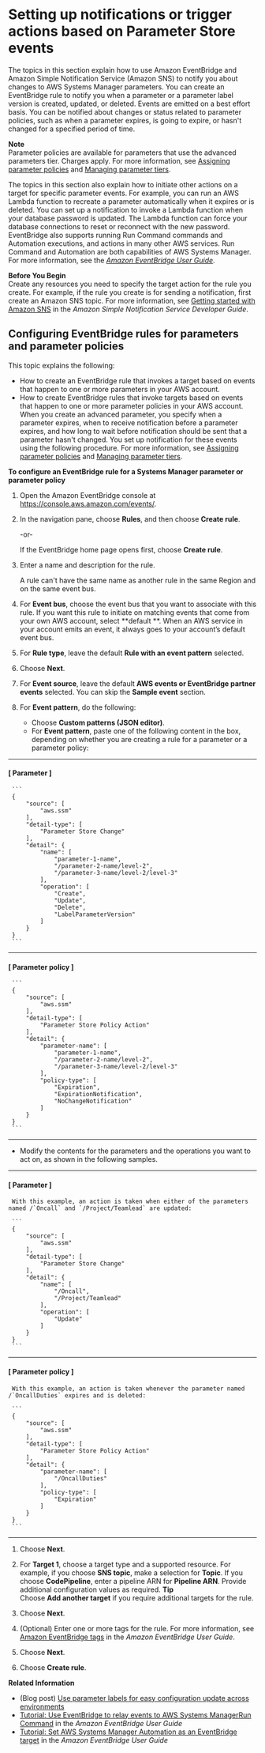 # Setting up notifications or trigger actions based on Parameter Store events<a name="sysman-paramstore-cwe"></a>

The topics in this section explain how to use Amazon EventBridge and Amazon Simple Notification Service \(Amazon SNS\) to notify you about changes to AWS Systems Manager parameters\. You can create an EventBridge rule to notify you when a parameter or a parameter label version is created, updated, or deleted\. Events are emitted on a best effort basis\. You can be notified about changes or status related to parameter policies, such as when a parameter expires, is going to expire, or hasn't changed for a specified period of time\.

**Note**  
Parameter policies are available for parameters that use the advanced parameters tier\. Charges apply\. For more information, see [Assigning parameter policies](parameter-store-policies.md) and [Managing parameter tiers](parameter-store-advanced-parameters.md)\.

The topics in this section also explain how to initiate other actions on a target for specific parameter events\. For example, you can run an AWS Lambda function to recreate a parameter automatically when it expires or is deleted\. You can set up a notification to invoke a Lambda function when your database password is updated\. The Lambda function can force your database connections to reset or reconnect with the new password\. EventBridge also supports running Run Command commands and Automation executions, and actions in many other AWS services\. Run Command and Automation are both capabilities of AWS Systems Manager\. For more information, see the *[Amazon EventBridge User Guide](https://docs.aws.amazon.com/eventbridge/latest/userguide/)*\.

**Before You Begin**  
Create any resources you need to specify the target action for the rule you create\. For example, if the rule you create is for sending a notification, first create an Amazon SNS topic\. For more information, see [Getting started with Amazon SNS](https://docs.aws.amazon.com/sns/latest/dg/sns-getting-started.htmlGettingStarted.html) in the *Amazon Simple Notification Service Developer Guide*\.

## Configuring EventBridge rules for parameters and parameter policies<a name="cwe-parameter-changes"></a>

This topic explains the following:
+ How to create an EventBridge rule that invokes a target based on events that happen to one or more parameters in your AWS account\.
+ How to create EventBridge rules that invoke targets based on events that happen to one or more parameter policies in your AWS account\. When you create an advanced parameter, you specify when a parameter expires, when to receive notification before a parameter expires, and how long to wait before notification should be sent that a parameter hasn't changed\. You set up notification for these events using the following procedure\. For more information, see [Assigning parameter policies](parameter-store-policies.md) and [Managing parameter tiers](parameter-store-advanced-parameters.md)\.

**To configure an EventBridge rule for a Systems Manager parameter or parameter policy**

1. Open the Amazon EventBridge console at [https://console\.aws\.amazon\.com/events/](https://console.aws.amazon.com/events/)\.

1. In the navigation pane, choose **Rules**, and then choose **Create rule**\.

   \-or\-

   If the EventBridge home page opens first, choose **Create rule**\.

1. Enter a name and description for the rule\.

   A rule can't have the same name as another rule in the same Region and on the same event bus\.

1. For **Event bus**, choose the event bus that you want to associate with this rule\. If you want this rule to initiate on matching events that come from your own AWS account, select **default **\. When an AWS service in your account emits an event, it always goes to your account’s default event bus\. 

1. For **Rule type**, leave the default **Rule with an event pattern** selected\.

1. Choose **Next**\.

1. For **Event source**, leave the default **AWS events or EventBridge partner events** selected\. You can skip the **Sample event** section\.

1. For **Event pattern**, do the following:
   + Choose **Custom patterns \(JSON editor\)**\.
   + For **Event pattern**, paste one of the following content in the box, depending on whether you are creating a rule for a parameter or a parameter policy:

------
#### [ Parameter ]

     ```
     {
         "source": [
             "aws.ssm"
         ],
         "detail-type": [
             "Parameter Store Change"
         ],
         "detail": {
             "name": [
                 "parameter-1-name",
                 "/parameter-2-name/level-2",
                 "/parameter-3-name/level-2/level-3"
             ],
             "operation": [
                 "Create",
                 "Update",
                 "Delete",
                 "LabelParameterVersion"
             ]
         }
     }
     ```

------
#### [ Parameter policy ]

     ```
     {
         "source": [
             "aws.ssm"
         ],
         "detail-type": [
             "Parameter Store Policy Action"
         ],
         "detail": {
             "parameter-name": [
                 "parameter-1-name",
                 "/parameter-2-name/level-2",
                 "/parameter-3-name/level-2/level-3"
             ],
             "policy-type": [
                 "Expiration",
                 "ExpirationNotification",
                 "NoChangeNotification"
             ]
         }
     }
     ```

------
   + Modify the contents for the parameters and the operations you want to act on, as shown in the following samples\. 

------
#### [ Parameter ]

     With this example, an action is taken when either of the parameters named /`Oncall` and `/Project/Teamlead` are updated:

     ```
     {
         "source": [
             "aws.ssm"
         ],
         "detail-type": [
             "Parameter Store Change"
         ],
         "detail": {
             "name": [
                 "/Oncall",
                 "/Project/Teamlead"
             ],
             "operation": [
                 "Update"
             ]
         }
     }
     ```

------
#### [ Parameter policy ]

     With this example, an action is taken whenever the parameter named /`OncallDuties` expires and is deleted:

     ```
     {
         "source": [
             "aws.ssm"
         ],
         "detail-type": [
             "Parameter Store Policy Action"
         ],
         "detail": {
             "parameter-name": [
                 "/OncallDuties"
             ],
             "policy-type": [
                 "Expiration"
             ]
         }
     }
     ```

------

1. Choose **Next**\.

1. For **Target 1**, choose a target type and a supported resource\. For example, if you choose **SNS topic**, make a selection for **Topic**\. If you choose **CodePipeline**, enter a pipeline ARN for **Pipeline ARN**\. Provide additional configuration values as required\.
**Tip**  
Choose **Add another target** if you require additional targets for the rule\.

1. Choose **Next**\.

1. \(Optional\) Enter one or more tags for the rule\. For more information, see [Amazon EventBridge tags](https://docs.aws.amazon.com/eventbridge/latest/userguide/eb-tagging.html) in the *Amazon EventBridge User Guide*\.

1. Choose **Next**\.

1. Choose **Create rule**\.

**Related Information**
+ \(Blog post\) [Use parameter labels for easy configuration update across environments](http://aws.amazon.com/blogs/mt/use-parameter-labels-for-easy-configuration-update-across-environments/)
+ [Tutorial: Use EventBridge to relay events to AWS Systems ManagerRun Command](https://docs.aws.amazon.com/eventbridge/latest/userguide/eb-ec2-run-command.html) in the *Amazon EventBridge User Guide*
+ [Tutorial: Set AWS Systems Manager Automation as an EventBridge target](https://docs.aws.amazon.com/eventbridge/latest/userguide/eb-ssm-automation-as-target.html) in the *Amazon EventBridge User Guide*